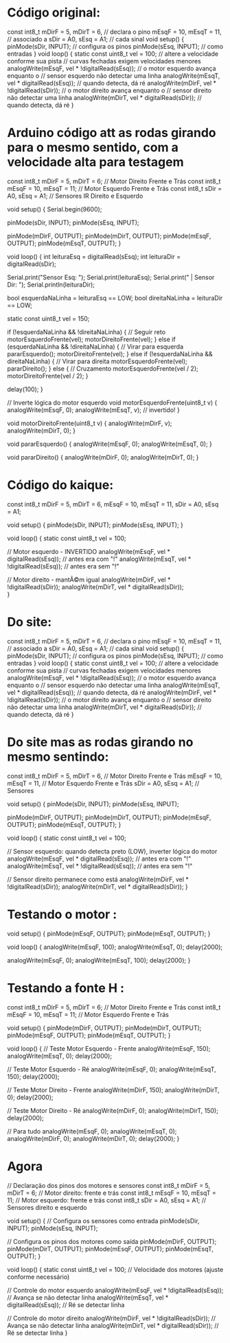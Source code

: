 # Código original:

const int8_t mDirF = 5, mDirT = 6, // declara o pino
 mEsqF = 10, mEsqT = 11, // associado a
 sDir = A0, sEsq = A1; // cada sinal
void setup() {
 pinMode(sDir, INPUT); // configura os pinos
 pinMode(sEsq, INPUT); // como entradas
}
void loop() {
 static const uint8_t vel = 100; // altere a velocidade conforme sua pista
                                 // curvas fechadas exigem velocidades menores
 analogWrite(mEsqF, vel * !digitalRead(sEsq)); // o motor esquerdo avança enquanto o
                                               // sensor esquerdo não detectar uma linha
 analogWrite(mEsqT, vel * digitalRead(sEsq)); // quando detecta, dá ré
 analogWrite(mDirF, vel * !digitalRead(sDir)); // o motor direito avança enquanto o
                                               // sensor direito não detectar uma linha
 analogWrite(mDirT, vel * digitalRead(sDir)); // quando detecta, dá ré
}


# Arduino código att as rodas girando para o mesmo sentido, com a velocidade alta para testagem

const int8_t mDirF = 5, mDirT = 6;     // Motor Direito Frente e Trás
const int8_t mEsqF = 10, mEsqT = 11;   // Motor Esquerdo Frente e Trás
const int8_t sDir = A0, sEsq = A1;     // Sensores IR Direito e Esquerdo

void setup() {
  Serial.begin(9600);

  pinMode(sDir, INPUT);
  pinMode(sEsq, INPUT);

  pinMode(mDirF, OUTPUT);
  pinMode(mDirT, OUTPUT);
  pinMode(mEsqF, OUTPUT);
  pinMode(mEsqT, OUTPUT);
}

void loop() {
  int leituraEsq = digitalRead(sEsq);
  int leituraDir = digitalRead(sDir);

  Serial.print("Sensor Esq: ");
  Serial.print(leituraEsq);
  Serial.print(" | Sensor Dir: ");
  Serial.println(leituraDir);

  bool esquerdaNaLinha = leituraEsq == LOW;
  bool direitaNaLinha = leituraDir == LOW;

  static const uint8_t vel = 150;

  if (!esquerdaNaLinha && !direitaNaLinha) {
    // Seguir reto
    motorEsquerdoFrente(vel);
    motorDireitoFrente(vel);
  } 
  else if (esquerdaNaLinha && !direitaNaLinha) {
    // Virar para esquerda
    pararEsquerdo();
    motorDireitoFrente(vel);
  } 
  else if (!esquerdaNaLinha && direitaNaLinha) {
    // Virar para direita
    motorEsquerdoFrente(vel);
    pararDireito();
  } 
  else {
    // Cruzamento
    motorEsquerdoFrente(vel / 2);
    motorDireitoFrente(vel / 2);
  }

  delay(100);
}

// Inverte lógica do motor esquerdo
void motorEsquerdoFrente(uint8_t v) {
  analogWrite(mEsqF, 0);
  analogWrite(mEsqT, v); // invertido!
}

void motorDireitoFrente(uint8_t v) {
  analogWrite(mDirF, v);
  analogWrite(mDirT, 0);
}

void pararEsquerdo() {
  analogWrite(mEsqF, 0);
  analogWrite(mEsqT, 0);
}

void pararDireito() {
  analogWrite(mDirF, 0);
  analogWrite(mDirT, 0);
}


# Código do kaique:

const int8_t mDirF = 5, mDirT = 6, 
             mEsqF = 10, mEsqT = 11, 
             sDir = A0, sEsq = A1;

void setup() {
  pinMode(sDir, INPUT);
  pinMode(sEsq, INPUT);
}

void loop() {
  static const uint8_t vel = 100;

  // Motor esquerdo - INVERTIDO
  analogWrite(mEsqF, vel * digitalRead(sEsq));    // antes era com "!"
  analogWrite(mEsqT, vel * !digitalRead(sEsq));   // antes era sem "!"

  // Motor direito - mantÃ©m igual
  analogWrite(mDirF, vel * !digitalRead(sDir)); 
  analogWrite(mDirT, vel * digitalRead(sDir));  
}





# Do site:

const int8_t mDirF = 5, mDirT = 6, // declara o pino
 mEsqF = 10, mEsqT = 11, // associado a
 sDir = A0, sEsq = A1; // cada sinal
void setup() {
 pinMode(sDir, INPUT); // configura os pinos
 pinMode(sEsq, INPUT); // como entradas
}
void loop() {
 static const uint8_t vel = 100; // altere a velocidade conforme sua pista
                                 // curvas fechadas exigem velocidades menores
 analogWrite(mEsqF, vel * !digitalRead(sEsq)); // o motor esquerdo avança enquanto o
                                               // sensor esquerdo não detectar uma linha
 analogWrite(mEsqT, vel * digitalRead(sEsq));  // quando detecta, dá ré
 analogWrite(mDirF, vel * !digitalRead(sDir)); // o motor direito avança enquanto o
                                               // sensor direito não detectar uma linha
 analogWrite(mDirT, vel * digitalRead(sDir));  // quando detecta, dá ré
}


# Do site mas as rodas girando no mesmo sentindo: 

const int8_t mDirF = 5, mDirT = 6,  // Motor Direito Frente e Trás
             mEsqF = 10, mEsqT = 11, // Motor Esquerdo Frente e Trás
             sDir = A0, sEsq = A1;   // Sensores

void setup() {
  pinMode(sDir, INPUT);
  pinMode(sEsq, INPUT);

  pinMode(mDirF, OUTPUT);
  pinMode(mDirT, OUTPUT);
  pinMode(mEsqF, OUTPUT);
  pinMode(mEsqT, OUTPUT);
}

void loop() {
  static const uint8_t vel = 100;

  // Sensor esquerdo: quando detecta preto (LOW), inverter lógica do motor
  analogWrite(mEsqF, vel * digitalRead(sEsq));   // antes era com "!"
  analogWrite(mEsqT, vel * !digitalRead(sEsq));  // antes era sem "!"

  // Sensor direito permanece como está
  analogWrite(mDirF, vel * !digitalRead(sDir));
  analogWrite(mDirT, vel * digitalRead(sDir));
}


# Testando o motor :

void setup() {
  pinMode(mEsqF, OUTPUT);
  pinMode(mEsqT, OUTPUT);
}

void loop() {
  analogWrite(mEsqF, 100);
  analogWrite(mEsqT, 0);
  delay(2000);

  analogWrite(mEsqF, 0);
  analogWrite(mEsqT, 100);
  delay(2000);
}

# Testando a fonte H : 
const int8_t mDirF = 5, mDirT = 6; // Motor Direito Frente e Trás
const int8_t mEsqF = 10, mEsqT = 11; // Motor Esquerdo Frente e Trás

void setup() {
  pinMode(mDirF, OUTPUT);
  pinMode(mDirT, OUTPUT);
  pinMode(mEsqF, OUTPUT);
  pinMode(mEsqT, OUTPUT);
}

void loop() {
  // Teste Motor Esquerdo - Frente
  analogWrite(mEsqF, 150);
  analogWrite(mEsqT, 0);
  delay(2000);

  // Teste Motor Esquerdo - Ré
  analogWrite(mEsqF, 0);
  analogWrite(mEsqT, 150);
  delay(2000);

  // Teste Motor Direito - Frente
  analogWrite(mDirF, 150);
  analogWrite(mDirT, 0);
  delay(2000);

  // Teste Motor Direito - Ré
  analogWrite(mDirF, 0);
  analogWrite(mDirT, 150);
  delay(2000);

  // Para tudo
  analogWrite(mEsqF, 0);
  analogWrite(mEsqT, 0);
  analogWrite(mDirF, 0);
  analogWrite(mDirT, 0);
  delay(2000);
}

# Agora

// Declaração dos pinos dos motores e sensores
const int8_t mDirF = 5, mDirT = 6;   // Motor direito: frente e trás
const int8_t mEsqF = 10, mEsqT = 11; // Motor esquerdo: frente e trás
const int8_t sDir = A0, sEsq = A1;   // Sensores direito e esquerdo

void setup() {
  // Configura os sensores como entrada
  pinMode(sDir, INPUT);
  pinMode(sEsq, INPUT);

  // Configura os pinos dos motores como saída
  pinMode(mDirF, OUTPUT);
  pinMode(mDirT, OUTPUT); 
  pinMode(mEsqF, OUTPUT);
  pinMode(mEsqT, OUTPUT);
}

void loop() {
  static const uint8_t vel = 100; // Velocidade dos motores (ajuste conforme necessário)

  // Controle do motor esquerdo
  analogWrite(mEsqF, vel * !digitalRead(sEsq)); // Avança se não detectar linha
  analogWrite(mEsqT, vel * digitalRead(sEsq));  // Ré se detectar linha

  // Controle do motor direito
  analogWrite(mDirF, vel * !digitalRead(sDir)); // Avança se não detectar linha
  analogWrite(mDirT, vel * digitalRead(sDir));  // Ré se detectar linha
}

